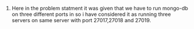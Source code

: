 1. Here in the problem statment it was given that we have to run mongo-db on three different ports in so i have considered it as running three servers on same server with port  27017,27018 and 27019.
